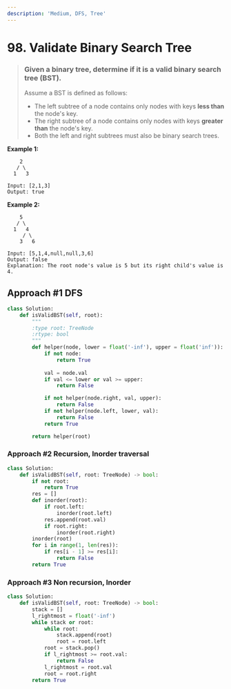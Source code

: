 ```yaml
---
description: 'Medium, DFS, Tree'
---
```


# 98. Validate Binary Search Tree

> ### Given a binary tree, determine if it is a valid binary search tree \(BST\).
>
> Assume a BST is defined as follows:
>
> * The left subtree of a node contains only nodes with keys **less than** the node's key.
> * The right subtree of a node contains only nodes with keys **greater than** the node's key.
> * Both the left and right subtrees must also be binary search trees.

**Example 1:**

```text
    2
   / \
  1   3

Input: [2,1,3]
Output: true
```

**Example 2:**

```text
    5
   / \
  1   4
     / \
    3   6

Input: [5,1,4,null,null,3,6]
Output: false
Explanation: The root node's value is 5 but its right child's value is 4.
```

## Approach \#1 DFS

```python
class Solution:
    def isValidBST(self, root):
        """
        :type root: TreeNode
        :rtype: bool
        """
        def helper(node, lower = float('-inf'), upper = float('inf')):
            if not node:
                return True
            
            val = node.val
            if val <= lower or val >= upper:
                return False

            if not helper(node.right, val, upper):
                return False
            if not helper(node.left, lower, val):
                return False
            return True

        return helper(root)
```

### Approach \#2 Recursion, Inorder traversal

```python
class Solution:
    def isValidBST(self, root: TreeNode) -> bool:
        if not root:
            return True
        res = []
        def inorder(root):
            if root.left:
                inorder(root.left)
            res.append(root.val)
            if root.right:
                inorder(root.right)
        inorder(root)
        for i in range(1, len(res)):
            if res[i - 1] >= res[i]:
                return False
        return True
```

### Approach \#3 Non recursion, Inorder

```python
class Solution:
    def isValidBST(self, root: TreeNode) -> bool:
        stack = []
        l_rightmost = float('-inf')
        while stack or root:
            while root:
                stack.append(root)
                root = root.left
            root = stack.pop()
            if l_rightmost >= root.val:
                return False
            l_rightmost = root.val
            root = root.right
        return True
```


